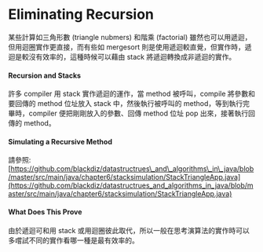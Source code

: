 # Eliminating Recursion

某些計算如三角形數 \(triangle nubmers\) 和階乘 \(factorial\) 雖然也可以用遞迴，但用迴圈實作更直接，而有些如 mergesort 則是使用遞迴較直覺，但實作時，遞迴是較沒有效率的，這種時候可以藉由 stack 將遞迴轉換成非遞迴的實作。

#### Recursion and Stacks

許多 compiler 用 stack 實作遞迴的運作，當 method 被呼叫，compile 將參數和要回傳的 method 位址放入 stack 中，然後執行被呼叫的 method，等到執行完畢時，compiler 便把剛剛放入的參數、回傳 method 位址 pop 出來，接著執行回傳的 method。

#### Simulating a Recursive Method

請參照: [https://github.com/blackdiz/datastructrues\_and\_algorithms\_in\_java/blob/master/src/main/java/chapter6/stacksimulation/StackTriangleApp.java](https://github.com/blackdiz/datastructrues_and_algorithms_in_java/blob/master/src/main/java/chapter6/stacksimulation/StackTriangleApp.java)

#### What Does This Prove

 由於遞迴可和用 stack 或用迴圈彼此取代，所以一般在思考演算法的實作時可以多嚐試不同的實作看哪一種是最有效率的。

